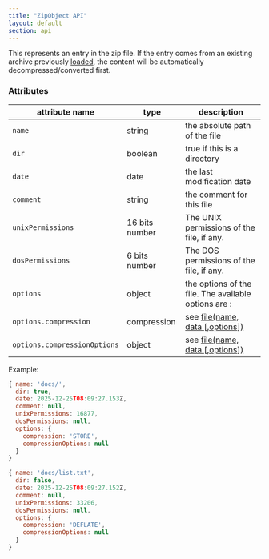 ```yaml
---
title: "ZipObject API"
layout: default
section: api
---
```


This represents an entry in the zip file. If the entry comes from an existing
archive previously [loaded]({{site.baseurl}}/documentation/api_jszip/load_async.html), the content
will be automatically decompressed/converted first.

### Attributes

attribute name              | type        | description
----------------------------|-------------|-------------
`name`                      | string      | the absolute path of the file
`dir`                       | boolean     | true if this is a directory
`date`                      | date        | the last modification date
`comment`                   | string      | the comment for this file
`unixPermissions`           | 16 bits number | The UNIX permissions of the file, if any.
`dosPermissions`            | 6 bits number  | The DOS permissions of the file, if any.
`options`                   | object      | the options of the file. The available options are :
`options.compression`       | compression | see [file(name, data [,options])]({{site.baseurl}}/documentation/api_jszip/file_data.html)
`options.compressionOptions`| object      | see [file(name, data [,options])]({{site.baseurl}}/documentation/api_jszip/file_data.html)

Example:

```js
{ name: 'docs/',
  dir: true,
  date: 2025-12-25T08:09:27.153Z,
  comment: null,
  unixPermissions: 16877,
  dosPermissions: null,
  options: {
    compression: 'STORE',
    compressionOptions: null
  }
}
```

```js
{ name: 'docs/list.txt',
  dir: false,
  date: 2025-12-25T08:09:27.152Z,
  comment: null,
  unixPermissions: 33206,
  dosPermissions: null,
  options: {
    compression: 'DEFLATE',
    compressionOptions: null
  }
}
```
